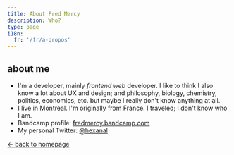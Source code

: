```yaml
---
title: About Fred Mercy
description: Who?
type: page
i18n:
  fr: '/fr/a-propos'
---
```


## about me

* I'm a developer, mainly *frontend web* developer. I like to think I also know a lot about UX and design; and philosophy, biology, chemistry, politics, economics, etc. but maybe I really don't know anything at all.
* I live in Montreal. I'm originally from France. I traveled; I don't know who I am.
* Bandcamp profile: [fredmercy.bandcamp.com](https://fredmercy.bandcamp.com)
* My personal Twitter: [@hexanal](https://twitter.com/hexanal)

<a href="/" class="button">← back to homepage</a>
